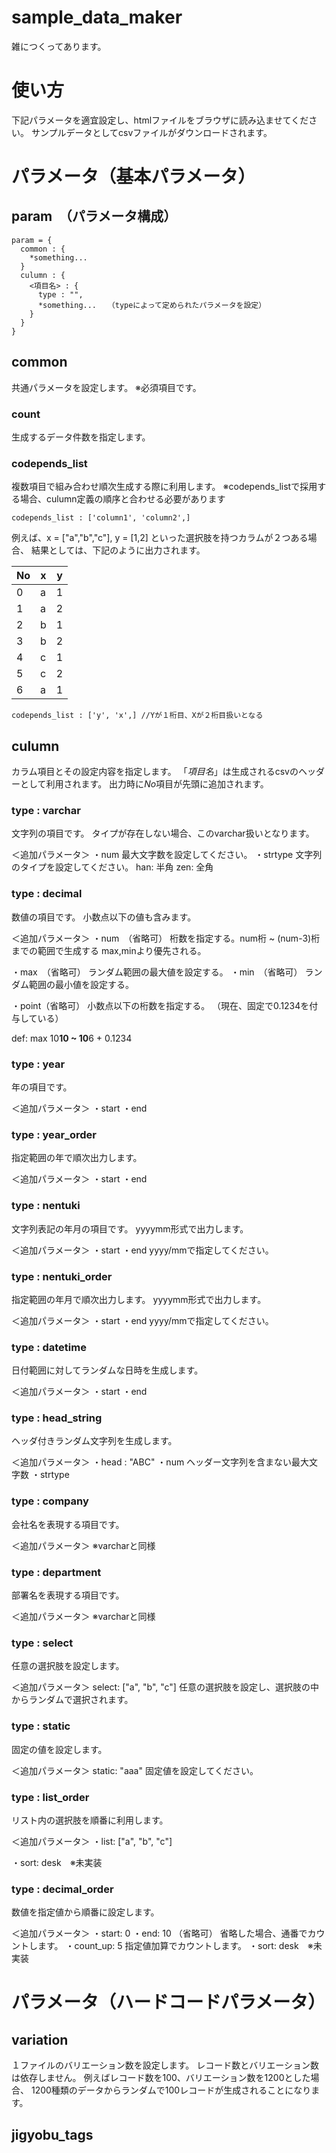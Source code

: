 # sample_data_maker

雑につくってあります。


# 使い方

下記パラメータを適宜設定し、htmlファイルをブラウザに読み込ませてください。
サンプルデータとしてcsvファイルがダウンロードされます。

# パラメータ（基本パラメータ）

## param　（パラメータ構成）

```
param = {
  common : {
    *something...
  }
  culumn : {
    <項目名> : {
      type : "",
      *something...　　（typeによって定められたパラメータを設定）
    }
  }
}
```

## common
共通パラメータを設定します。
※必須項目です。

### count
生成するデータ件数を指定します。

### codepends_list
複数項目で組み合わせ順次生成する際に利用します。
※codepends_listで採用する場合、culumn定義の順序と合わせる必要があります

```
codepends_list : ['column1', 'column2',]
```

例えば、x = ["a","b","c"], y = [1,2]
といった選択肢を持つカラムが２つある場合、
結果としては、下記のように出力されます。

| No | x | y |
| --- | --- | --- |
| 0 | a | 1 |
| 1 | a | 2 |
| 2 | b | 1 |
| 3 | b | 2 |
| 4 | c | 1 |
| 5 | c | 2 |
| 6 | a | 1 |

```
codepends_list : ['y', 'x',] //Yが１桁目、Xが２桁目扱いとなる
```

## culumn

カラム項目とその設定内容を指定します。
「*項目名*」は生成されるcsvのヘッダーとして利用されます。
出力時に*No*項目が先頭に追加されます。

### type : varchar
文字列の項目です。
タイプが存在しない場合、このvarchar扱いとなります。

＜追加パラメータ＞
・num
最大文字数を設定してください。
・strtype
文字列のタイプを設定してください。
han: 半角
zen: 全角


### type : decimal
数値の項目です。
小数点以下の値も含みます。

＜追加パラメータ＞
・num　（省略可）
桁数を指定する。num桁 ~ (num-3)桁までの範囲で生成する
max,minより優先される。

・max　（省略可）
ランダム範囲の最大値を設定する。
・min　（省略可）
ランダム範囲の最小値を設定する。

・point（省略可）
小数点以下の桁数を指定する。
（現在、固定で0.1234を付与している）

def: max 10**10 ~ 10**6 + 0.1234

### type : year
年の項目です。

＜追加パラメータ＞
・start
・end

### type : year_order
指定範囲の年で順次出力します。

＜追加パラメータ＞
・start
・end

### type : nentuki
文字列表記の年月の項目です。
yyyymm形式で出力します。

＜追加パラメータ＞
・start
・end
yyyy/mmで指定してください。

### type : nentuki_order
指定範囲の年月で順次出力します。
yyyymm形式で出力します。

＜追加パラメータ＞
・start
・end
yyyy/mmで指定してください。


### type : datetime
日付範囲に対してランダムな日時を生成します。

＜追加パラメータ＞
・start
・end

### type : head_string
ヘッダ付きランダム文字列を生成します。

＜追加パラメータ＞
・head : "ABC"
・num
ヘッダー文字列を含まない最大文字数
・strtype

### type : company
会社名を表現する項目です。

＜追加パラメータ＞
※varcharと同様

### type : department
部署名を表現する項目です。

＜追加パラメータ＞
※varcharと同様

### type : select
任意の選択肢を設定します。

＜追加パラメータ＞
select: ["a", "b", "c"]
任意の選択肢を設定し、選択肢の中からランダムで選択されます。

### type : static
固定の値を設定します。

＜追加パラメータ＞
static: "aaa"
固定値を設定してください。

### type : list_order
リスト内の選択肢を順番に利用します。

＜追加パラメータ＞
・list: ["a", "b", "c"]

・sort: desk　※未実装

### type : decimal_order
数値を指定値から順番に設定します。

＜追加パラメータ＞
・start: 0
・end: 10 （省略可）
省略した場合、通番でカウントします。
・count_up: 5
指定値加算でカウントします。
・sort: desk　※未実装


# パラメータ（ハードコードパラメータ）

## variation
１ファイルのバリエーション数を設定します。
レコード数とバリエーション数は依存しません。
例えばレコード数を100、バリエーション数を1200とした場合、
1200種類のデータからランダムで100レコードが生成されることになります。

## jigyobu_tags
